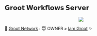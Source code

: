## 𝗚𝗿𝗼𝗼𝘁 𝗪𝗼𝗿𝗸𝗳𝗹𝗼𝘄𝘀 𝗦𝗲𝗿𝘃𝗲𝗿

<p align="center"><a href="https://t.me/mynameisgroot"><img src="https://te.legra.ph/file/1a600ff2a12b3e15cc708.jpg"></a></p>

🥀 [Groot Network](https://t.me/groot_network) : 😇 OWNER » [Iam Groot](https://t.me/mynameisgroot) ✨
